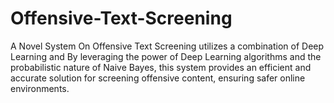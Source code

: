 # Offensive-Text-Screening
A Novel System On Offensive Text Screening utilizes a combination of Deep Learning and  By leveraging the power of Deep Learning algorithms and the probabilistic nature of Naive Bayes, this system provides an efficient and accurate solution for screening offensive content, ensuring safer online environments.
